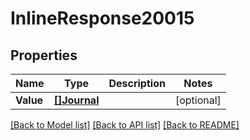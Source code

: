 # InlineResponse20015

## Properties

Name | Type | Description | Notes
------------ | ------------- | ------------- | -------------
**Value** | [**[]Journal**](journal.md) |  | [optional] 

[[Back to Model list]](../README.md#documentation-for-models) [[Back to API list]](../README.md#documentation-for-api-endpoints) [[Back to README]](../README.md)


